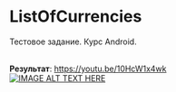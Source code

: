 # ListOfCurrencies
Тестовое задание. Курс Android. 

<br> **Результат**:  https://youtu.be/10HcW1x4wk
<br>[![IMAGE ALT TEXT HERE](https://img.youtube.com/vi/10HcW1x4wk/0.jpg)](https://www.youtube.com/watch?v=10HcW1x4wk)
